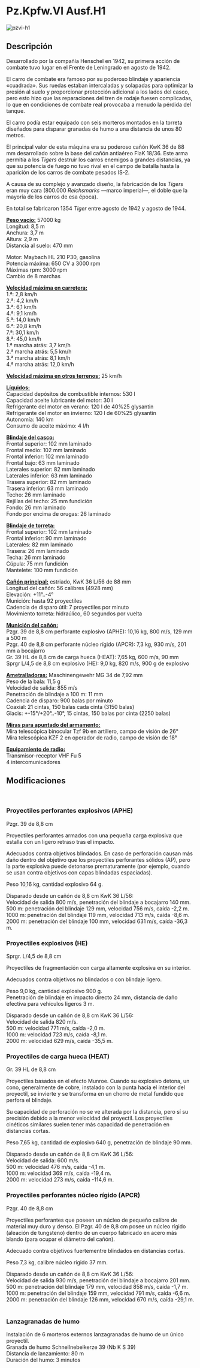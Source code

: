 # Pz.Kpfw.VI Ausf.H1  
  
![pzvi-h1](../images/pzvi-h1.png)  
  
## Descripción  
  
Desarrollado por la compañía Henschel en 1942, su primera acción de combate tuvo lugar en el Frente de Leningrado en agosto de 1942.  
  
El carro de combate era famoso por su poderoso blindaje y apariencia «cuadrada». Sus ruedas estaban intercaladas y solapadas para optimizar la presión al suelo y proporcionar protección adicional a los lados del casco, pero esto hizo que las reparaciones del tren de rodaje fuesen complicadas, lo que en condiciones de combate real provocaba a menudo la pérdida del tanque.  
  
El carro podía estar equipado con seis morteros montados en la torreta diseñados para disparar granadas de humo a una distancia de unos 80 metros.  
  
El principal valor de esta máquina era su poderoso cañón KwK 36 de 88 mm desarrollado sobre la base del cañón antiaéreo FlaK 18/36. Este arma permitía a los <i>Tigers</i> destruir los carros enemigos a grandes distancias, ya que su potencia de fuego no tuvo rival en el campo de batalla hasta la aparición de los carros de combate pesados IS-2.  
  
A causa de su complejo y avanzado diseño, la fabricación de los <i>Tigers</i> eran muy cara (800.000 <i>Reichsmarks</i> —marco imperial—, el doble que la mayoría de los carros de esa época).   
  
En total se fabricaron 1354 <i>Tiger</i> entre agosto de 1942 y agosto de 1944.  
  
<b><u>Peso vacío:</u></b> 57000 kg  
Longitud: 8,5 m  
Anchura: 3,7 m  
Altura: 2,9 m  
Distancia al suelo: 470 mm  
  
Motor: Maybach HL 210 P30, gasolina  
Potencia máxima: 650 CV a 3000 rpm  
Máximas rpm: 3000 rpm  
Cambio de 8 marchas  
  
<b><u>Velocidad máxima en carretera:</u></b>  
1.ª: 2,8 km/h  
2.ª: 4,2 km/h  
3.ª: 6,1 km/h  
4.ª: 9,1 km/h  
5.ª: 14,0 km/h  
6.ª: 20,8 km/h  
7.ª: 30,1 km/h  
8.ª: 45,0 km/h  
1.ª marcha atrás: 3,7 km/h  
2.ª marcha atrás: 5,5 km/h  
3.ª marcha atrás: 8,1 km/h  
4.ª marcha atrás: 12,0 km/h  
  
<b><u>Velocidad máxima en otros terrenos:</u></b> 25 km/h  
  
<b><u>Líquidos:</u></b>  
Capacidad depósitos de combustible internos: 530 l  
Capacidad aceite lubricante del motor: 30 l  
Refrigerante del motor en verano: 120 l de 40%25 glysantin  
Refrigerante del motor en invierno: 120 l de 60%25 glysantin  
Autonomía: 140 km  
Consumo de aceite máximo: 4 l/h  
  
<b><u>Blindaje del casco:</u></b>  
Frontal superior: 102 mm laminado  
Frontal medio: 102 mm laminado  
Frontal inferior: 102 mm laminado  
Frontal bajo: 63 mm laminado  
Laterales superior: 82 mm laminado  
Laterales inferior: 63 mm laminado  
Trasera superior: 82 mm laminado  
Trasera inferior: 63 mm laminado  
Techo: 26 mm laminado  
Rejillas del techo: 25 mm fundición  
Fondo: 26 mm laminado  
Fondo por encima de orugas: 26 laminado  
  
<b><u>Blindaje de torreta:</u></b>  
Frontal superior: 102 mm laminado  
Frontal inferior: 90 mm laminado  
Laterales: 82 mm laminado  
Trasera: 26 mm laminado  
Techa: 26 mm laminado  
Cúpula: 75 mm fundición  
Mantelete: 100 mm fundición  
  
<b><u>Cañón principal:</u></b> estriado, KwK 36 L/56 de 88 mm  
Longitud del cañón: 56 calibres (4928 mm)  
Elevación: +11°..-4°  
Munición: hasta 92 proyectiles  
Cadencia de disparo útil: 7 proyectiles por minuto  
Movimiento torreta: hidraúlico, 60 segundos por vuelta  
  
<b><u>Munición del cañón:</u></b>  
Pzgr. 39 de 8,8 cm perforante explosivo (APHE): 10,16 kg, 800 m/s, 129 mm a 500 m  
Pzgr. 40 de 8,8 cm perforante núcleo rígido (APCR): 7,3 kg, 930 m/s, 201 mm a bocajarro  
Gr. 39 HL de 8,8 cm de carga hueca (HEAT): 7,65 kg, 600 m/s, 90 mm  
Sprgr L/4,5 de 8,8 cm explosivo (HE): 9,0 kg, 820 m/s, 900 g de explosivo  
  
<b><u>Ametralladoras:</u></b> Maschinengewehr MG 34 de 7,92 mm  
Peso de la bala: 11,5 g  
Velocidad de salida: 855 m/s  
Penetración de blindaje a 100 m: 11 mm  
Cadencia de disparo: 900 balas por minuto  
Coaxial: 21 cintas, 150 balas cada cinta (3150 balas)  
Glacis: +-15°/+20°..-10°, 15 cintas, 150 balas por cinta (2250 balas)  
  
<b><u>Miras para apuntado del armamento:</u></b>  
Mira telescópica binocular Tzf 9b en artillero, campo de visión de 26°  
Mira telescópica KZF 2 en operador de radio, campo de visión de 18°  
  
<b><u>Equipamiento de radio:</u></b>  
Transmisor-receptor VHF Fu 5  
4 intercomunicadores  
  
  
## Modificaciones  
  ﻿
  
### Proyectiles perforantes explosivos (APHE)  
  
Pzgr. 39 de 8,8 cm  
  
Proyectiles perforantes armados con una pequeña carga explosiva que estalla con un ligero retraso tras el impacto.  
  
Adecuados contra objetivos blindados. En caso de perforación causan más daño dentro del objetivo que los proyectiles perforantes sólidos (AP), pero la parte explosiva puede detonarse prematuramente (por ejemplo, cuando se usan contra objetivos con capas blindadas espaciadas).  
  
Peso 10,16 kg, cantidad explosivo 64 g.  
  
Disparado desde un cañón de 8,8 cm KwK 36 L/56:  
Velocidad de salida 800 m/s, penetración del blindaje a bocajarro 140 mm.  
500 m: penetración del blindaje 129 mm, velocidad 756 m/s, caída -2,2 m.  
1000 m: penetración del blindaje 119 mm, velocidad 713 m/s, caída -8,6 m.  
2000 m: penetración del blindaje 100 mm, velocidad 631 m/s, caída -36,3 m.  ﻿
  
### Proyectiles explosivos (HE)  
  
Sprgr. L/4,5 de 8,8 cm  
  
Proyectiles de fragmentación con carga altamente explosiva en su interior.  
  
Adecuados contra objetivos no blindados o con blindaje ligero.  
  
Peso 9,0 kg, cantidad explosivo 900 g.  
Penetración de blindaje en impacto directo 24 mm, distancia de daño efectiva para vehículos ligeros 3 m.  
  
Disparado desde un cañón de 8,8 cm KwK 36 L/56:  
Velocidad de salida 820 m/s.  
500 m: velocidad 771 m/s, caída -2,0 m.  
1000 m: velocidad 723 m/s, caída -8,1 m.  
2000 m: velocidad 629 m/s, caída -35,5 m.  ﻿
  
### Proyectiles de carga hueca (HEAT)  
  
Gr. 39 HL de 8,8 cm  
  
Proyectiles basados en el efecto Munroe. Cuando su explosivo detona, un cono, generalmente de cobre, instalado con la punta hacia el interior del proyectil, se invierte y se transforma en un chorro de metal fundido que perfora el blindaje.  
  
Su capacidad de perforación no se ve alterada por la distancia, pero sí su precisión debido a la menor velocidad del proyectil. Los proyectiles cinéticos similares suelen tener más capacidad de penetración en distancias cortas.  
  
Peso 7,65 kg, cantidad de explosivo 640 g, penetración de blindaje 90 mm.  
  
Disparado desde un cañón de 8,8 cm KwK 36 L/56:  
Velocidad de salida: 600 m/s.  
500 m: velocidad 476 m/s, caída -4,1 m.  
1000 m: velocidad 369 m/s, caída -19,4 m.  
2000 m: velocidad 273 m/s, caída -114,6 m.  ﻿
  
### Proyectiles perforantes núcleo rígido (APCR)  
  
Pzgr. 40 de 8,8 cm  
  
Proyectiles perforantes que poseen un núcleo de pequeño calibre de material muy duro y denso. El Pzgr. 40 de 8,8 cm posee un núcleo rígido (aleación de tungsteno) dentro de un cuerpo fabricado en acero más blando (para ocupar el diámetro del cañón).  
  
Adecuado contra objetivos fuertementre blindados en distancias cortas.  
  
Peso 7,3 kg, calibre núcleo rígido 37 mm.  
  
Disparado desde un cañón de 8,8 cm KwK 36 L/56:  
Velocidad de salida 930 m/s, penetración del blindaje a bocajarro 201 mm.  
500 m: penetración del blindaje 179 mm, velocidad 858 m/s, caída -1,7 m.  
1000 m: penetración del blindaje 159 mm, velocidad 791 m/s, caída -6,6 m.  
2000 m: penetración del blindaje 126 mm, velocidad 670 m/s, caída -29,1 m.  ﻿
  
### Lanzagranadas de humo  
  
Instalación de 6 morteros externos lanzagranadas de humo de un único proyectil.  
Granada de humo Schnellnebelkerze 39 (Nb K S 39)  
Distancia de lanzamiento: 80 m  
Duración del humo: 3 minutos  